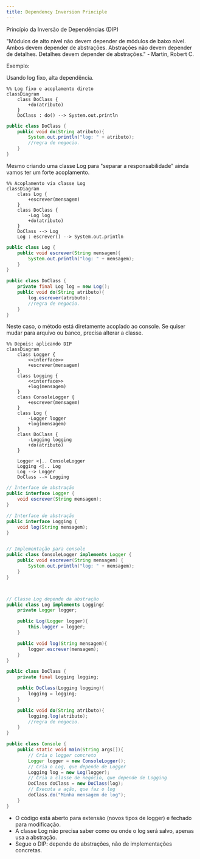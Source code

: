 ```yaml
---
title: Dependency Inversion Principle
---
```


Princípio da Inversão de Dependências (DIP)

"Módulos de alto nível não devem depender de módulos de baixo nível. Ambos devem depender de abstrações. Abstrações não devem depender de detalhes. Detalhes devem depender de abstrações." - Martin, Robert C.

Exemplo:

Usando log fixo, alta dependência.

```mermaid
%% Log fixo e acoplamento direto
classDiagram
    class DoClass {
        +do(atributo)
    }
    DoClass : do() --> System.out.println
```

```java
public class DoClass {
    public void do(String atributo){
        System.out.println("log: " + atributo);
        //regra de negocio.
    }
}
```

Mesmo criando uma classe Log para "separar a responsabilidade" ainda vamos ter um forte acoplamento.

```mermaid
%% Acoplamento via classe Log
classDiagram
    class Log {
        +escrever(mensagem)
    }
    class DoClass {
        -Log log
        +do(atributo)
    }
    DoClass --> Log
    Log : escrever() --> System.out.println
```

```java
public class Log {
    public void escrever(String mensagem){
        System.out.println("log: " + mensagem);
    }
}

public class DoClass {
    private final Log log = new Log(); 
    public void do(String atributo){
        log.escrever(atributo);
        //regra de negocio.
    }
}

```

Neste caso, o método está diretamente acoplado ao console. Se quiser mudar para arquivo ou banco, precisa alterar a classe.


```mermaid
%% Depois: aplicando DIP
classDiagram
    class Logger {
        <<interface>>
        +escrever(mensagem)
    }
    class Logging {
        <<interface>>
        +log(mensagem)
    }
    class ConsoleLogger {
        +escrever(mensagem)
    }
    class Log {
        -Logger logger
        +log(mensagem)
    }
    class DoClass {
        -Logging logging
        +do(atributo)
    }

    Logger <|.. ConsoleLogger
    Logging <|.. Log
    Log --> Logger
    DoClass --> Logging

```

```java
// Interface de abstração
public interface Logger {
    void escrever(String mensagem);
}

// Interface de abstração
public interface Logging {
    void log(String mensagem);
}


// Implementação para console
public class ConsoleLogger implements Logger {
    public void escrever(String mensagem) {
        System.out.println("log: " + mensagem);
    }
}



// Classe Log depende da abstração
public class Log implements Logging{
    private Logger logger;

    public Log(Logger logger){
        this.logger = logger;
    }

    public void log(String mensagem){
        logger.escrever(mensagem);
    }
}

public class DoClass {
    private final Logging logging;

    public DoClass(Logging logging){
        logging = logging;
    }

    public void do(String atributo){
        logging.log(atributo);
        //regra de negocio.
    }
}

public class Console {
    public static void main(String args[]){
        // Cria o logger concreto
        Logger logger = new ConsoleLogger();
        // Cria o Log, que depende de Logger
        Logging log = new Log(logger);
        // Cria a classe de negócio, que depende de Logging
        DoClass doClass = new DoClass(log);
        // Executa a ação, que faz o log
        doClass.do("Minha mensagem de log");
    }
}
```

* O código está aberto para extensão (novos tipos de logger) e fechado para modificação.
* A classe Log não precisa saber como ou onde o log será salvo, apenas usa a abstração.
* Segue o DIP: depende de abstrações, não de implementações concretas.
